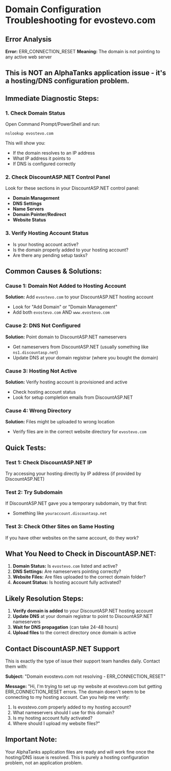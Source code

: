 # Domain Configuration Troubleshooting for evostevo.com

## Error Analysis
**Error:** ERR_CONNECTION_RESET
**Meaning:** The domain is not pointing to any active web server

## This is NOT an AlphaTanks application issue - it's a hosting/DNS configuration problem.

## Immediate Diagnostic Steps:

### 1. Check Domain Status
Open Command Prompt/PowerShell and run:
```
nslookup evostevo.com
```

This will show you:
- If the domain resolves to an IP address
- What IP address it points to
- If DNS is configured correctly

### 2. Check DiscountASP.NET Control Panel

Look for these sections in your DiscountASP.NET control panel:
- **Domain Management**
- **DNS Settings** 
- **Name Servers**
- **Domain Pointer/Redirect**
- **Website Status**

### 3. Verify Hosting Account Status
- Is your hosting account active?
- Is the domain properly added to your hosting account?
- Are there any pending setup tasks?

## Common Causes & Solutions:

### Cause 1: Domain Not Added to Hosting Account
**Solution:** Add `evostevo.com` to your DiscountASP.NET hosting account
- Look for "Add Domain" or "Domain Management"
- Add both `evostevo.com` AND `www.evostevo.com`

### Cause 2: DNS Not Configured
**Solution:** Point domain to DiscountASP.NET nameservers
- Get nameservers from DiscountASP.NET (usually something like `ns1.discountasp.net`)
- Update DNS at your domain registrar (where you bought the domain)

### Cause 3: Hosting Not Active
**Solution:** Verify hosting account is provisioned and active
- Check hosting account status
- Look for setup completion emails from DiscountASP.NET

### Cause 4: Wrong Directory
**Solution:** Files might be uploaded to wrong location
- Verify files are in the correct website directory for `evostevo.com`

## Quick Tests:

### Test 1: Check DiscountASP.NET IP
Try accessing your hosting directly by IP address (if provided by DiscountASP.NET)

### Test 2: Try Subdomain
If DiscountASP.NET gave you a temporary subdomain, try that first:
- Something like `youraccount.discountasp.net`

### Test 3: Check Other Sites on Same Hosting
If you have other websites on the same account, do they work?

## What You Need to Check in DiscountASP.NET:

1. **Domain Status:** Is `evostevo.com` listed and active?
2. **DNS Settings:** Are nameservers pointing correctly?
3. **Website Files:** Are files uploaded to the correct domain folder?
4. **Account Status:** Is hosting account fully activated?

## Likely Resolution Steps:

1. **Verify domain is added** to your DiscountASP.NET hosting account
2. **Update DNS** at your domain registrar to point to DiscountASP.NET nameservers
3. **Wait for DNS propagation** (can take 24-48 hours)
4. **Upload files** to the correct directory once domain is active

## Contact DiscountASP.NET Support

This is exactly the type of issue their support team handles daily. Contact them with:

**Subject:** "Domain evostevo.com not resolving - ERR_CONNECTION_RESET"

**Message:** 
"Hi, I'm trying to set up my website at evostevo.com but getting ERR_CONNECTION_RESET errors. The domain doesn't seem to be connecting to my hosting account. Can you help me verify:
1. Is evostevo.com properly added to my hosting account?
2. What nameservers should I use for this domain?
3. Is my hosting account fully activated?
4. Where should I upload my website files?"

## Important Note:
Your AlphaTanks application files are ready and will work fine once the hosting/DNS issue is resolved. This is purely a hosting configuration problem, not an application problem.

